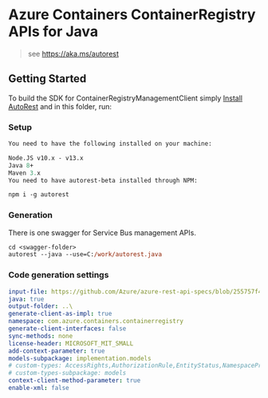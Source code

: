 # Azure Containers ContainerRegistry APIs for Java

> see https://aka.ms/autorest

## Getting Started

To build the SDK for ContainerRegistryManagementClient simply [Install AutoRest](https://github.com/Azure/autorest/blob/master/docs/install/readme.md) and in this folder, run:

### Setup
```ps
You need to have the following installed on your machine:

Node.JS v10.x - v13.x
Java 8+
Maven 3.x
You need to have autorest-beta installed through NPM:

npm i -g autorest
```

### Generation

There is one swagger for Service Bus management APIs.

```ps
cd <swagger-folder>
autorest --java --use=C:/work/autorest.java
```

### Code generation settings
``` yaml
input-file: https://github.com/Azure/azure-rest-api-specs/blob/255757f41275e8ec474361690ea8886cae8a503b/specification/containerregistry/data-plane/Microsoft.ContainerRegistry/preview/2019-08-15/containerregistry.json
java: true
output-folder: ..\
generate-client-as-impl: true
namespace: com.azure.containers.containerregistry
generate-client-interfaces: false
sync-methods: none
license-header: MICROSOFT_MIT_SMALL
add-context-parameter: true
models-subpackage: implementation.models
# custom-types: AccessRights,AuthorizationRule,EntityStatus,NamespaceProperties,MessagingSku
# custom-types-subpackage: models
context-client-method-parameter: true
enable-xml: false
```
